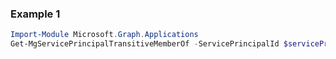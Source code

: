 ### Example 1
```powershell
Import-Module Microsoft.Graph.Applications
Get-MgServicePrincipalTransitiveMemberOf -ServicePrincipalId $servicePrincipalId
```
